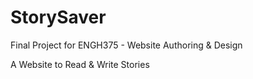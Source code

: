 # StorySaver
Final Project for ENGH375 - Website Authoring & Design 


A Website to Read &amp; Write Stories 
